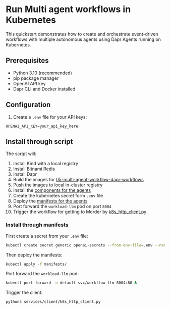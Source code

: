 # Run Multi agent workflows in Kubernetes

This quickstart demonstrates how to create and orchestrate event-driven workflows with multiple autonomous agents using Dapr Agents running on Kubernetes.

## Prerequisites

- Python 3.10 (recommended)
- pip package manager
- OpenAI API key
- Dapr CLI and Docker installed

## Configuration

1. Create a `.env` file for your API keys:

```env
OPENAI_API_KEY=your_api_key_here
```

## Install through script

The script will:

1. Install Kind with a local registry
1. Install Bitnami Redis
1. Install Dapr
1. Build the images for [05-multi-agent-workflow-dapr-workflows](../05-multi-agent-workflow-dapr-workflows/)
1. Push the images to local in-cluster registry
1. Install the [components for the agents](./components/)
1. Create the kubernetes secret form `.env` file
1. Deploy the [manifests for the agents](./manifests/)
1. Port forward the `workload-llm` pod on port `8004`
1. Trigger the workflow for getting to Morder by [k8s_http_client.py](./services/client/k8s_http_client.py)

### Install through manifests

First create a secret from your `.env` file:

```bash
kubectl create secret generic openai-secrets --from-env-file=.env --namespace default --dry-run=client -o yaml | kubectl apply -f -
```

Then deploy the manifests:

```bash
kubectl apply -f manifests/
```

Port forward the `workload-llm` pod:

```bash
kubectl port-forward -n default svc/workflow-llm 8004:80 &
```

Trigger the client:

```bash
python3 services/client/k8s_http_client.py
```
